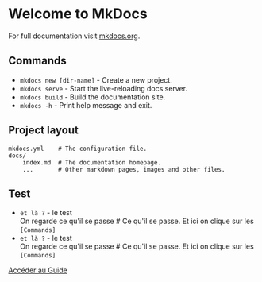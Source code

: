 # Welcome to MkDocs

For full documentation visit [mkdocs.org](https://www.mkdocs.org).

## Commands

* `mkdocs new [dir-name]` - Create a new project.
* `mkdocs serve` - Start the live-reloading docs server.
* `mkdocs build` - Build the documentation site.
* `mkdocs -h` - Print help message and exit.

## Project layout

    mkdocs.yml    # The configuration file.
    docs/
        index.md  # The documentation homepage.
        ...       # Other markdown pages, images and other files.

## Test 

* `et là ?` - le test  
    On regarde ce qu'il se passe # Ce qu'il se passe.
    Et ici on clique sur les `[Commands]`
* `et là ?` - le test  
    On regarde ce qu'il se passe # Ce qu'il se passe.
    Et ici on clique sur les `[Commands]`


[Accéder au Guide](guide.md)

    
